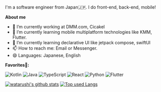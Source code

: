 I'm a software engineer from Japan🇯🇵. I do front-end, back-end, mobile!

**About me**

- 🔭 I’m currently working at DMM.com, Cicakel
- 🌱 I’m currently learning mobile multiplatform technologies like KMM, Flutter.
- 🌱 I’m currently learning declarative UI like jetpack compose, swiftUI
- 📫 How to reach me: Email or Messenger.
- 😄 Languages: Japanese, English


**Favorites🥰:**

![Kotlin](https://img.shields.io/badge/kotlin-%230095D5.svg?style=for-the-badge&logo=kotlin&logoColor=white)
![Java](https://img.shields.io/badge/java-%23ED8B00.svg?style=for-the-badge&logo=java&logoColor=white)
![TypeScript](https://img.shields.io/badge/typescript-%23007ACC.svg?style=for-the-badge&logo=typescript&logoColor=white)
![React](https://img.shields.io/badge/react-%2320232a.svg?style=for-the-badge&logo=react&logoColor=%2361DAFB)
![Python](https://img.shields.io/badge/python-3670A0?style=for-the-badge&logo=python&logoColor=ffdd54)
![Flutter](https://img.shields.io/badge/Flutter-%2302569B.svg?style=for-the-badge&logo=Flutter&logoColor=white)

[![watarushi's github stats](https://github-readme-stats.vercel.app/api?username=watarushi&hide=contribs&count_private=true&show_icons=true&theme=buefy&hide_border=true&count_private=true)](https://github.com/ユーザ名/)
[![Top used Langs](https://github-readme-stats.vercel.app/api/top-langs/?username=watarushi&layout=compact&count_private=true&theme=tokyonight&hide=c,c%2B%2B,shell,Roff,Makefile,css,assembly,jupyter%20notebook&theme=buefy&hide_border=true)](https://github.com/inoue0124/)
